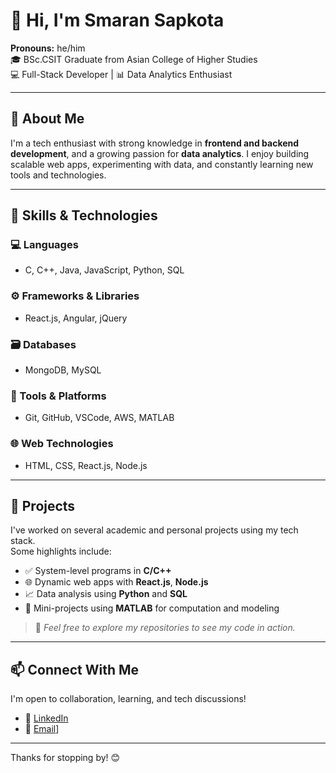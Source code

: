 # 👋 Hi, I'm Smaran Sapkota

**Pronouns:** he/him  
🎓 BSc.CSIT Graduate from Asian College of Higher Studies  
💻 Full-Stack Developer | 📊 Data Analytics Enthusiast

---

## 🚀 About Me

I'm a tech enthusiast with strong knowledge in **frontend and backend development**, and a growing passion for **data analytics**. I enjoy building scalable web apps, experimenting with data, and constantly learning new tools and technologies.

---

## 🧠 Skills & Technologies

### 💻 Languages
- C, C++, Java, JavaScript, Python, SQL

### ⚙️ Frameworks & Libraries
- React.js, Angular, jQuery

### 🗃️ Databases
- MongoDB, MySQL

### 🧰 Tools & Platforms
- Git, GitHub, VSCode, AWS, MATLAB

### 🌐 Web Technologies
- HTML, CSS, React.js, Node.js

---

## 📁 Projects

I've worked on several academic and personal projects using my tech stack.  
Some highlights include:
- ✅ System-level programs in **C/C++**
- 🌐 Dynamic web apps with **React.js**, **Node.js**
- 📈 Data analysis using **Python** and **SQL**
- 🧪 Mini-projects using **MATLAB** for computation and modeling

> 📌 _Feel free to explore my repositories to see my code in action._

---

## 📫 Connect With Me

I'm open to collaboration, learning, and tech discussions!

- 🔗 [LinkedIn]([https://www.linkedin.com/in/smaran-sapkota-0117b4190/])
- 📧 [Email]([ishorsapkota0@gmail.com)]

---

Thanks for stopping by! 😊


